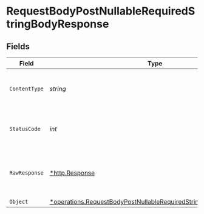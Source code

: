 # RequestBodyPostNullableRequiredStringBodyResponse


## Fields

| Field                                                                                                                                                 | Type                                                                                                                                                  | Required                                                                                                                                              | Description                                                                                                                                           |
| ----------------------------------------------------------------------------------------------------------------------------------------------------- | ----------------------------------------------------------------------------------------------------------------------------------------------------- | ----------------------------------------------------------------------------------------------------------------------------------------------------- | ----------------------------------------------------------------------------------------------------------------------------------------------------- |
| `ContentType`                                                                                                                                         | *string*                                                                                                                                              | :heavy_check_mark:                                                                                                                                    | HTTP response content type for this operation                                                                                                         |
| `StatusCode`                                                                                                                                          | *int*                                                                                                                                                 | :heavy_check_mark:                                                                                                                                    | HTTP response status code for this operation                                                                                                          |
| `RawResponse`                                                                                                                                         | [*http.Response](https://pkg.go.dev/net/http#Response)                                                                                                | :heavy_minus_sign:                                                                                                                                    | Raw HTTP response; suitable for custom response parsing                                                                                               |
| `Object`                                                                                                                                              | [*operations.RequestBodyPostNullableRequiredStringBodyResponseBody](../../models/operations/requestbodypostnullablerequiredstringbodyresponsebody.md) | :heavy_minus_sign:                                                                                                                                    | OK                                                                                                                                                    |